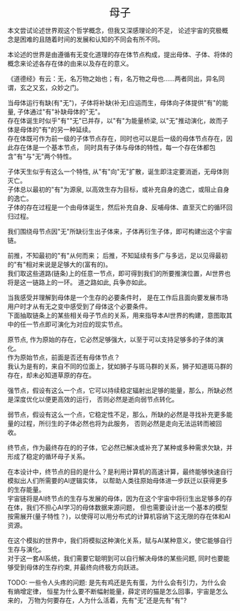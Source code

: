 <center><font size=5>母子</font></center>

本文尝试论述世界观这个哲学概念，但我又深感理论的不足，
论述宇宙的究极概念是困难的且随着时间的发展和认知的不同会有所不同。<br/>

本论述的世界是由遵循有无变化道理的存在体节点构成，提出母体、子体、将体的概念来论述各存在体的由来以及存在的意义。<br/>

《道德经》有云：无，名万物之始也；有，名万物之母也......两者同出，异名同谓，玄之又玄，众妙之门。<br/>

当母体运行有缺(有"无")，子体将补缺(补无)应运而生，母体向子体提供"有"的能量, 子体通过"有"补缺母体的"无"。<br/>
存在体诞生时似乎"有""无"已并存，以"有"为能量桥梁, 以"无"推动演化，故而子体是母体的"有"的另一种延续。<br/>
存在体既可作为前一级的子体节点存在，同时也可以是后一级的母体节点存在，因此存在体是一个基本节点，
同时具有子体与母体的特性，每一个存在体都包含"有"与"无"两个特性。

子体天生似乎有这么一个特性, 从"有"向"无"扩散，诞生即注定要消逝，无母体则灭亡。<br/>
子体总以最初的"有"为源泉, 以高效生存为目标，或补充自身的逸亡，或阻止自身的逸亡。<br/>
子体的存在过程是一个由母体诞生，然后补充自身、反哺母体、直至灭亡的循环回归过程。<br/>

我们围绕母节点因"无"所缺衍生出子体来，子体再衍生子体，即可构建出这个宇宙链。

前推，不知最初的"有"从何而来； 后推，不知延续有多广与多远，足以见得最初的"有"相对来说是足够大的(富有的)。<br/>
我们取这些道路(链条)上的任意一节点，即可得到我们的所要推演位置，AI世界也将是这一链路上的一环。
道之路如此, 兵争亦如此。

当我感受并理解到母体是一个生存的必要条件时，
是在工作后且面向要发展市场用户时才从有无之变中感受到了母体这个必要条件。<br/>
下面抽取链条上的某些相关母子节点的关系，用来指导本AI世界的构建，意图取其中的任一节点即可演化为对应的现实节点。

原节点, 作为原始的存在，它必然足够强大，以至于可以支持足够多的子体的演化。<br/> 
作为原始节点，前面是否还有母体节点？<br/>
我认为是有的，来自不同的位面上，犹如狮子与斑马群的关系，狮子知道斑马群的存在，却未必知道草原的存在。

强节点，假设有这么一个点，它可以持续稳定辐射出足够的能量，那么，所缺必然是深度优化以便更高效的运行，
否则必然是逝向弱节点转化。

弱节点，假设有这么一个点，它稳定性不足，那么，所缺的必然是寻找补充更多能量的过程，所衍生的子体必然也将为此服务，
否则必然是走向无法运转而被回收。

终节点，作为最终存在的的子体，它必然已解决或补充了某种或多种需求欠缺，并形成了稳定的循环母子关系。<br/>

在本设计中，终节点的目的是什么？是利用计算机的高速计算，最终能够快速自行模拟出人们所需要的AI逻辑实体，
以帮助人类往原始母体进一步跃迁以获得更多的生存能量。<br/>
宇宙链将是AI终节点的生存与发展的母体，因为在这个宇宙中将衍生出足够多的存在体，我们不担心AI学习的母体数据来源问题，
但也需要设计出一个基本的模型按需展开(量子特性？)，以使得可以用分布式的计算机容纳下这无限的存在体和AI资源。<br/>

在这个模拟的世界中，我们将模拟这种演化关系，赋与AI某种意义，使它能够自行生存与演化。<br/>
对于这一套AI系统，我们需要它聪明到可以自行解决母体的某些问题, 同时也要能够受到母体的生存约束, 并最终向终极方向跃进。


TODO:
一些令人头疼的问题:
是先有鸡还是先有蛋，为什么会有引力，为什么会有熵增定律，
恒星为什么要不断幅射能量，薛定谔的猫是怎么回事，宇宙是怎么来的，
万物为何要存在，人为什么活着，先有"无"还是先有"有"?
